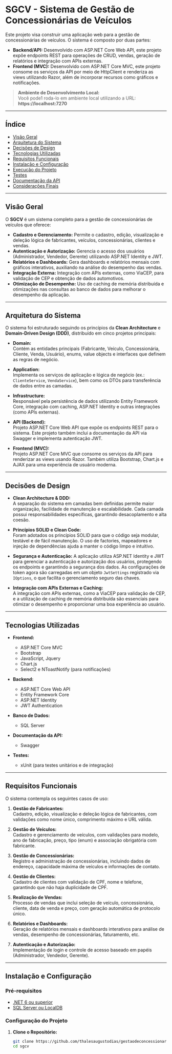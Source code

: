 # SGCV - Sistema de Gestão de Concessionárias de Veículos

Este projeto visa construir uma aplicação web para a gestão de concessionárias de veículos. O sistema é composto por duas partes:

- **Backend/API:** Desenvolvido com ASP.NET Core Web API, este projeto expõe endpoints REST para operações de CRUD, vendas, geração de relatórios e integração com APIs externas.
- **Frontend (MVC):** Desenvolvido com ASP.NET Core MVC, este projeto consome os serviços da API por meio de HttpClient e renderiza as views utilizando Razor, além de incorporar recursos como gráficos e notificações.

> **Ambiente de Desenvolvimento Local:**  
> Você pode1 roda-lo em ambiente local utilizando a URL:  
> **https://localhost:7270**

---

## Índice

- [Visão Geral](#visão-geral)
- [Arquitetura do Sistema](#arquitetura-do-sistema)
- [Decisões de Design](#decisões-de-design)
- [Tecnologias Utilizadas](#tecnologias-utilizadas)
- [Requisitos Funcionais](#requisitos-funcionais)
- [Instalação e Configuração](#instalação-e-configuração)
- [Execução do Projeto](#execução-do-projeto)
- [Testes](#testes)
- [Documentação da API](#documenta%C3%A7%C3%A3o-da-api)
- [Considerações Finais](#considera%C3%A7%C3%B5es-finais)

---

## Visão Geral

O **SGCV** é um sistema completo para a gestão de concessionárias de veículos que oferece:

- **Cadastro e Gerenciamento:** Permite o cadastro, edição, visualização e deleção lógica de fabricantes, veículos, concessionárias, clientes e vendas.
- **Autenticação e Autorização:** Gerencia o acesso dos usuários (Administrador, Vendedor, Gerente) utilizando ASP.NET Identity e JWT.
- **Relatórios e Dashboards:** Gera dashboards e relatórios mensais com gráficos interativos, auxiliando na análise do desempenho das vendas.
- **Integração Externa:** Integração com APIs externas, como ViaCEP, para validação de CEP e obtenção de dados automotivos.
- **Otimização de Desempenho:** Uso de caching de memória distribuída e otimizações nas consultas ao banco de dados para melhorar o desempenho da aplicação.

---

## Arquitetura do Sistema

O sistema foi estruturado seguindo os princípios da **Clean Architecture** e **Domain-Driven Design (DDD)**, distribuído em cinco projetos principais:

- **Domain:**  
  Contém as entidades principais (Fabricante, Veículo, Concessionária, Cliente, Venda, Usuário), enums, value objects e interfaces que definem as regras de negócio.

- **Application:**  
  Implementa os serviços de aplicação e lógica de negócio (ex.: `ClienteService`, `VendaService`), bem como os DTOs para transferência de dados entre as camadas.

- **Infrastructure:**  
  Responsável pela persistência de dados utilizando Entity Framework Core, integração com caching, ASP.NET Identity e outras integrações (como APIs externas).

- **API (Backend):**  
  Projeto ASP.NET Core Web API que expõe os endpoints REST para o sistema. Este projeto também inclui a documentação da API via Swagger e implementa autenticação JWT.

- **Frontend (MVC):**  
  Projeto ASP.NET Core MVC que consome os serviços da API para renderizar as views usando Razor. Também utiliza Bootstrap, Chart.js e AJAX para uma experiência de usuário moderna.

---

## Decisões de Design

- **Clean Architecture & DDD:**  
  A separação do sistema em camadas bem definidas permite maior organização, facilidade de manutenção e escalabilidade. Cada camada possui responsabilidades específicas, garantindo desacoplamento e alta coesão.

- **Princípios SOLID e Clean Code:**  
  Foram adotados os princípios SOLID para que o código seja modular, testável e de fácil manutenção. O uso de factories, mapeadores e injeção de dependências ajuda a manter o código limpo e intuitivo.

- **Segurança e Autenticação:**
  A aplicação utiliza ASP.NET Identity e JWT para gerenciar a autenticação e autorização dos usuários, protegendo os endpoints e garantindo a segurança dos dados. As configurações de token agora são carregadas em um objeto `JwtSettings` registrado via `IOptions`, o que facilita o gerenciamento seguro das chaves.

- **Integração com APIs Externas e Caching:**  
  A integração com APIs externas, como a ViaCEP para validação de CEP, e a utilização de caching de memória distribuída são essenciais para otimizar o desempenho e proporcionar uma boa experiência ao usuário.

---

## Tecnologias Utilizadas

- **Frontend:**  
  - ASP.NET Core MVC  
  - Bootstrap  
  - JavaScript, Jquery  
  - Chart.js  
  - Select2 e NToastNotify (para notificações)

- **Backend:**  
  - ASP.NET Core Web API  
  - Entity Framework Core  
  - ASP.NET Identity  
  - JWT Authentication

- **Banco de Dados:**  
  - SQL Server

- **Documentação da API:**  
  - Swagger

- **Testes:**  
  - xUnit (para testes unitários e de integração)

---

## Requisitos Funcionais

O sistema contempla os seguintes casos de uso:

1. **Gestão de Fabricantes:**  
   Cadastro, edição, visualização e deleção lógica de fabricantes, com validações como nome único, comprimento máximo e URL válida.

2. **Gestão de Veículos:**  
   Cadastro e gerenciamento de veículos, com validações para modelo, ano de fabricação, preço, tipo (enum) e associação obrigatória com fabricante.

3. **Gestão de Concessionárias:**  
   Registro e administração de concessionárias, incluindo dados de endereço, capacidade máxima de veículos e informações de contato.

4. **Gestão de Clientes:**  
   Cadastro de clientes com validação de CPF, nome e telefone, garantindo que não haja duplicidade de CPF.

5. **Realização de Vendas:**  
   Processo de vendas que inclui seleção de veículo, concessionária, cliente, data de venda e preço, com geração automática de protocolo único.

6. **Relatórios e Dashboards:**  
   Geração de relatórios mensais e dashboards interativos para análise de vendas, desempenho de concessionárias, faturamento, etc.

7. **Autenticação e Autorização:**  
   Implementação de login e controle de acesso baseado em papéis (Administrador, Vendedor, Gerente).

---

## Instalação e Configuração

### Pré-requisitos

- [.NET 6 ou superior](https://dotnet.microsoft.com/)
- [SQL Server ou LocalDB](https://www.microsoft.com/pt-br/sql-server/sql-server-downloads)

### Configuração do Projeto

1. **Clone o Repositório:**

   ```bash
   git clone https://github.com/thalesaugustodias/gestaodeconcessionaria.git
   cd sgcv
   ```
